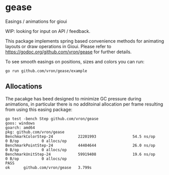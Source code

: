 # gease
Easings / animations for gioui

WIP: looking for input on API / feedback.

This package implements spring based convenience methods for animating layouts or draw operations
in Gioui. Please refer to https://godoc.org/github.com/vron/gease for further details.

To see smooth easings on positions, sizes and colors you can run:

    go run github.com/vron/gease/example


## Allocations
The pacakge has beed designed to minimize GC pressure during animations, in particular there
is no additoinal allocation per frame resulting from using this easing package:

    go test -bench Step github.com/vron/gease       
    goos: windows
    goarch: amd64
    pkg: github.com/vron/gease
    BenchmarkColorStep-24           22201993                54.5 ns/op             0 B/op          0 allocs/op
    BenchmarkPointStep-24           44404644                26.0 ns/op             0 B/op          0 allocs/op
    BenchmarkUnitStep-24            59919408                19.6 ns/op             0 B/op          0 allocs/op
    PASS
    ok      github.com/vron/gease   3.799s